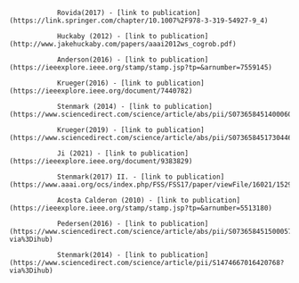 
                Rovida(2017) - [link to publication](https://link.springer.com/chapter/10.1007%2F978-3-319-54927-9_4)
                
                Huckaby (2012) - [link to publication](http://www.jakehuckaby.com/papers/aaai2012ws_cogrob.pdf)
                
                Anderson(2016) - [link to publication](https://ieeexplore.ieee.org/stamp/stamp.jsp?tp=&arnumber=7559145)
                
                Krueger(2016) - [link to publication](https://ieeexplore.ieee.org/document/7440782)
                
                Stenmark (2014) - [link to publication](https://www.sciencedirect.com/science/article/abs/pii/S073658451400060X)
                
                Krueger(2019) - [link to publication](https://www.sciencedirect.com/science/article/abs/pii/S0736584517304465)
                
                Ji (2021) - [link to publication](https://ieeexplore.ieee.org/document/9383829)
                
                Stenmark(2017) II. - [link to publication](https://www.aaai.org/ocs/index.php/FSS/FSS17/paper/viewFile/16021/15290)
                
                Acosta Calderon (2010) - [link to publication](https://ieeexplore.ieee.org/stamp/stamp.jsp?tp=&arnumber=5513180)
                
                Pedersen(2016) - [link to publication](https://www.sciencedirect.com/science/article/abs/pii/S0736584515000575?via%3Dihub)
                
                Stenmark(2014) - [link to publication](https://www.sciencedirect.com/science/article/pii/S1474667016420768?via%3Dihub)
                